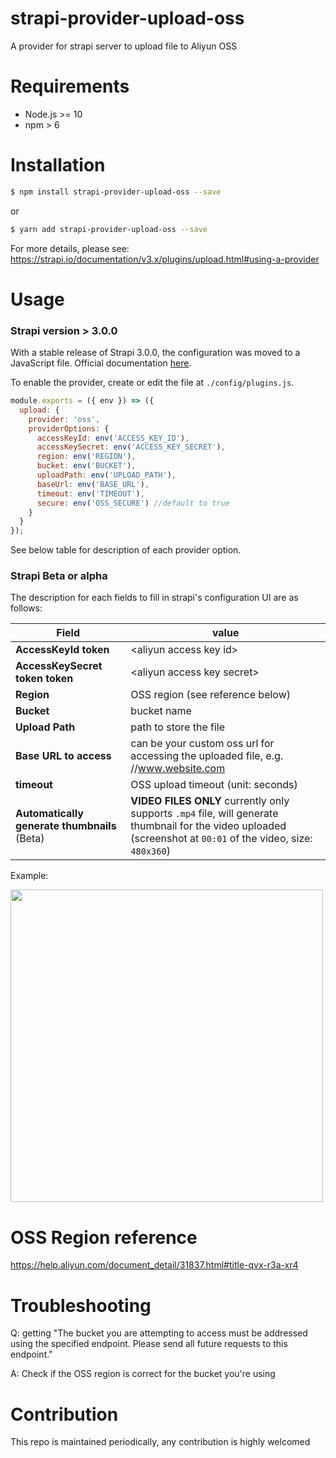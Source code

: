 # strapi-provider-upload-oss
A provider for strapi server to upload file to Aliyun OSS

# Requirements
- Node.js >= 10
- npm > 6

# Installation
```bash
$ npm install strapi-provider-upload-oss --save
```

or

```bash
$ yarn add strapi-provider-upload-oss --save
```

For more details, please see: https://strapi.io/documentation/v3.x/plugins/upload.html#using-a-provider

# Usage

### Strapi version > 3.0.0

With a stable release of Strapi 3.0.0, the configuration was moved to a JavaScript file. Official documentation [here](https://strapi.io/documentation/v3.x/plugins/upload.html#using-a-provider).

To enable the provider, create or edit the file at ```./config/plugins.js```.

```javascript
module.exports = ({ env }) => ({
  upload: {
    provider: 'oss',
    providerOptions: {
      accessKeyId: env('ACCESS_KEY_ID'),
      accessKeySecret: env('ACCESS_KEY_SECRET'),
      region: env('REGION'),
      bucket: env('BUCKET'),
      uploadPath: env('UPLOAD_PATH'),
      baseUrl: env('BASE_URL'),
      timeout: env('TIMEOUT'),
      secure: env('OSS_SECURE') //default to true
    }
  }
});
```

See below table for description of each provider option.

### Strapi Beta or alpha

The description for each fields to fill in strapi's configuration UI are as follows:

Field | value
----- | -----
**AccessKeyId token** | &lt;aliyun access key id&gt;
**AccessKeySecret token token** | &lt;aliyun access key secret&gt;
**Region** | OSS region (see reference below)
**Bucket** | bucket name
**Upload Path** | path to store the file
**Base URL to access** | can be your custom oss url for accessing the uploaded file, e.g. //www.website.com
**timeout** | OSS upload timeout (unit: seconds)
**Automatically generate thumbnails** (Beta) |  **VIDEO FILES ONLY** currently only supports `.mp4` file, will generate thumbnail for the video uploaded (screenshot at `00:01` of the video, size: `480x360`)

Example:

<img src="https://user-images.githubusercontent.com/2413682/63400602-fc1b3480-c406-11e9-91c6-db11c7c2ba67.png" width="500" />


# OSS Region reference
https://help.aliyun.com/document_detail/31837.html#title-qvx-r3a-xr4

# Troubleshooting

Q: getting "The bucket you are attempting to access must be addressed using the specified endpoint. Please send all future requests to this endpoint."

A: Check if the OSS region is correct for the bucket you're using

# Contribution
This repo is maintained periodically, any contribution is highly welcomed
